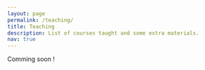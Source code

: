 ```yaml
---
layout: page
permalink: /teaching/
title: Teaching
description: List of courses taught and some extra materials.
nav: true
---
```


Comming soon !
